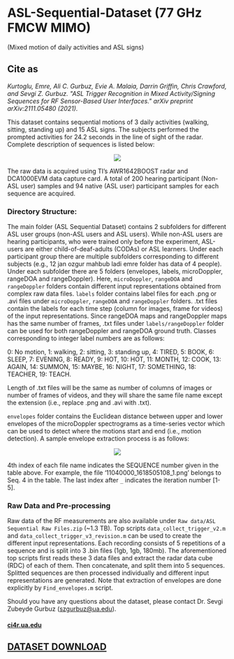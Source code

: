 # ASL-Sequential-Dataset (77 GHz FMCW MIMO)
(Mixed motion of daily activities and ASL signs)

## Cite as

*Kurtoglu, Emre, Ali C. Gurbuz, Evie A. Malaia, Darrin Griffin, Chris Crawford, and Sevgi Z. Gurbuz. "ASL Trigger Recognition in Mixed Activity/Signing Sequences for RF Sensor-Based User Interfaces." arXiv preprint arXiv:2111.05480 (2021).*

This dataset contains sequential motions of 3 daily activities (walking, sitting, standing up) and 15 ASL signs. The subjects performed the prompted activities for 24.2 seconds in the line of sight of the radar. Complete description of sequences is listed below:

<p align="center">
  <img src="https://user-images.githubusercontent.com/66335348/123162029-bc279d00-d435-11eb-914b-06c5b20a4489.png" />
</p>

The raw data is acquired using TI’s AWR1642BOOST radar and DCA1000EVM data capture card. A total of 200 hearing participant (Non-ASL user) samples and 94 native (ASL user) participant samples for each sequence are acquired.

### Directory Structure:

The main folder (ASL Sequential Dataset) contains 2 subfolders for different ASL user groups (non-ASL users and ASL users). While non-ASL users are hearing participants, who were trained only before the experiment, ASL-users are either child-of-deaf-adults (CODAs) or ASL learners. Under each participant group there are multiple subfolders corresponding to different subjects (e.g., 12 jan ozgur mahbub ladi emre folder has data of 4 people). Under each subfolder there are 5 folders (envelopes, labels, microDoppler, rangeDOA and rangeDoppler). Here, `microDoppler`, `rangeDOA` and `rangeDoppler` folders contain different input representations obtained from complex raw data files. `labels` folder contains label files for each .png or .avi files under `microDoppler`, `rangeDOA` and `rangeDoppler` folders. .txt files contain the labels for each time step (column for images, frame for videos) of the input representations. Since rangeDOA maps and rangeDoppler maps has the same number of frames, .txt files under `labels/rangeDoppler` folder can be used for both rangeDoppler and rangeDOA ground truth. Classes corresponding to integer label numbers are as follows:

0: No motion, 1: walking, 2: sitting, 3: standing up, 4: TIRED, 5: BOOK, 6: SLEEP, 7: EVENING, 8: READY, 9: HOT, 10: HOT, 11: MONTH, 12: COOK, 13: AGAIN, 14: SUMMON, 15: MAYBE, 16: NIGHT, 17: SOMETHING, 18: TEACHER, 19: TEACH.

Length of .txt files will be the same as number of columns of images or number of frames of videos, and they will share the same file name except the extension (i.e., replace .png and .avi with .txt).

`envelopes` folder contains the Euclidean distance between upper and lower envelopes of the microDoppler spectrograms as a time-series vector which can be used to detect where the motions start and end (i.e., motion detection). A sample envelope extraction process is as follows:

<p align="center">
  <img src="https://user-images.githubusercontent.com/60670979/142490804-448d5d83-a6bc-4619-9ae5-4a2cb376392a.png" />
</p>

4th index of each file name indicates the SEQUENCE number given in the table above. For example, the file ‘11040000_1618505108_1.png’ belongs to Seq. 4 in the table. The last index after `_` indicates the iteration number \[1-5\].

### Raw Data and Pre-processing

Raw data of the RF measurements are also available under `Raw data/ASL Sequential Raw Files.zip` (~1.3 TB). Top scripts `data_collect_trigger_v2.m` and `data_collect_trigger_v3_revision.m` can be used to create the different input representations. Each recording consists of 5 repetitions of a sequence and is split into 3 .bin files (1gb, 1gb, 180mb). The aforementioned top scripts first reads these 3 data files and extract the radar data cube (RDC) of each of them. Then concatenate, and split them into 5 sequences. Splitted sequences are then processed individually and different input representations are generated. Note that extraction of envelopes are done explicitly by `Find_envelopes.m` script.

Should you have any questions about the dataset, please contact Dr. Sevgi Zubeyde Gurbuz (szgurbuz@ua.edu).

#### [ci4r.ua.edu](https://ci4r.ua.edu)

## [DATASET DOWNLOAD](https://drive.google.com/drive/folders/1AZRB-uCphFzmG-q_0cvmIad1un4HPMxU?usp=sharing)
